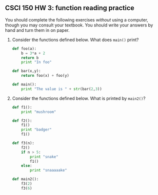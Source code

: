 CSCI 150 HW 3: function reading practice
----------------------------------------

You should complete the following exercises *without* using a
computer, though you may consult your textbook.  You should write your
answers by hand and turn them in on paper.

1. Consider the functions defined below.  What does `main()` print?

    ``` python
    def foo(a):
        b = 3*a + 2
        return b
        print "In foo"

    def bar(x,y):
        return foo(x) + foo(y)

    def main():
        print "The value is " + str(bar(2,3))
    ```

2. Consider the functions defined below.  What is printed by `main2()`?

    ``` python
    def f1():
        print "mushroom"

    def f2():
        f1()
        print "badger"
        f1()

    def f3(n):
        f2()
        if n > 5:
            print "snake"
            f1()
        else:
            print "snaaaaake"

    def main2():
        f3(2)
        f3(6)
    ```
